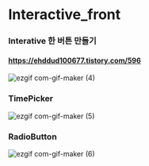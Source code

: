 # Interactive_front
### Interative 한 버튼 만들기
#### https://ehddud100677.tistory.com/596
![ezgif com-gif-maker (4)](https://user-images.githubusercontent.com/62373865/177709923-06b89272-691d-4cb2-bcd5-33b5d3cd63e0.gif)


### TimePicker



![ezgif com-gif-maker (5)](https://user-images.githubusercontent.com/62373865/178093799-8dfb176f-c123-421c-9d77-74582bab242f.gif)


### RadioButton
![ezgif com-gif-maker (6)](https://user-images.githubusercontent.com/62373865/178108926-f6663ce0-55aa-497c-beea-a595cc4e087c.gif)
